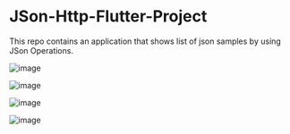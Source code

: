 # JSon-Http-Flutter-Project
This repo contains an application that shows list of json samples by using JSon Operations.

![image](https://user-images.githubusercontent.com/5441882/109226478-de831400-77cf-11eb-8372-fdc3e9bae171.png)

![image](https://user-images.githubusercontent.com/5441882/109226508-eba00300-77cf-11eb-8598-6dece211c6e3.png)

![image](https://user-images.githubusercontent.com/5441882/109226530-f6f32e80-77cf-11eb-87fa-ade08edab8ce.png)

![image](https://user-images.githubusercontent.com/5441882/109226552-007c9680-77d0-11eb-85f9-e70761ee7763.png)
